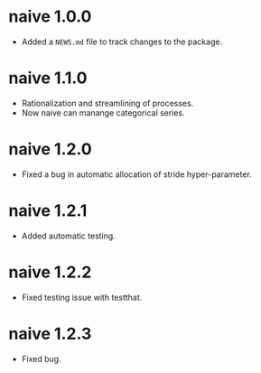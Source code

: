 # naive 1.0.0

* Added a `NEWS.md` file to track changes to the package.


# naive 1.1.0

* Rationalization and streamlining of processes.
* Now naive can manange categorical series.


# naive 1.2.0

* Fixed a bug in automatic allocation of stride hyper-parameter.


# naive 1.2.1

* Added automatic testing.

# naive 1.2.2

* Fixed testing issue with testthat.

# naive 1.2.3

* Fixed bug.

